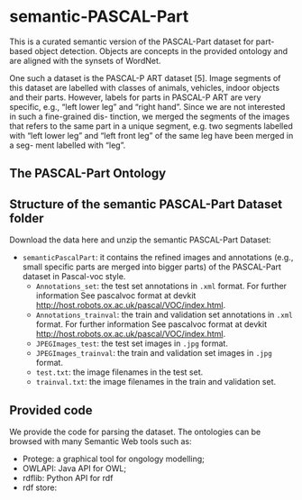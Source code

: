 # semantic-PASCAL-Part
This is a curated semantic version of the PASCAL-Part dataset for part-based object detection. Objects are concepts in the provided ontology and are aligned with the synsets of WordNet.




One such a dataset is the PASCAL-P ART dataset
[5]. Image segments of this dataset are labelled with
classes of animals, vehicles, indoor objects and their
parts. However, labels for parts in PASCAL-P ART are
very specific, e.g., “left lower leg” and “right hand”.
Since we are not interested in such a fine-grained dis-
tinction, we merged the segments of the images that
refers to the same part in a unique segment, e.g. two
segments labelled with “left lower leg” and “left front
leg” of the same leg have been merged in a seg-
ment labelled with “leg”.

## The PASCAL-Part Ontology

## Structure of the semantic PASCAL-Part Dataset folder
Download the data here and unzip the semantic PASCAL-Part Dataset:

- `semanticPascalPart`: it contains the refined images and annotations (e.g., small specific parts are merged into bigger parts) of the PASCAL-Part dataset in Pascal-voc style.
    - `Annotations_set`: the test set annotations in `.xml` format. For further information See pascalvoc format at devkit http://host.robots.ox.ac.uk/pascal/VOC/index.html.
    - `Annotations_trainval`: the train and validation set annotations in `.xml` format. For further information See pascalvoc format at devkit http://host.robots.ox.ac.uk/pascal/VOC/index.html.
    - `JPEGImages_test`: the test set images in `.jpg` format.
    - `JPEGImages_trainval`: the train and validation set images in `.jpg` format.
    - `test.txt`: the image filenames in the test set.
    - `trainval.txt`: the image filenames in the train and validation set.

## Provided code
We provide the code for parsing the dataset. The ontologies can be browsed with many Semantic Web tools such as:
- Protege: a graphical tool for ongology modelling;
- OWLAPI: Java API for OWL;
- rdflib: Python API for rdf
- rdf store:
